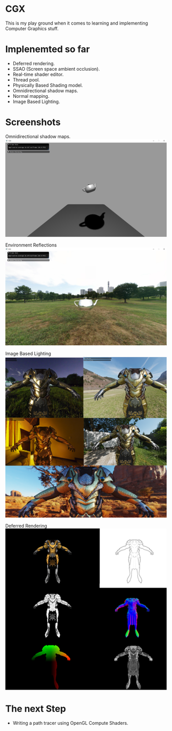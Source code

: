 # CGX
This is my play ground when it comes to learning and implementing Computer Graphics stuff.

# Implenemted so far
- Deferred rendering.
- SSAO (Screen space ambient occlusion).
- Real-time shader editor.
- Thread pool.
- Physically Based Shading model.
- Omnidirectional shadow maps.
- Normal mapping.
- Image Based Lighting.

# Screenshots
Omnidirectional shadow maps.
![shadow maps](https://github.com/MHSHM/CGX/blob/master/CGX/Screenshots/shadow_mapping.PNG)

Environment Reflections
![Environment Reflections](https://github.com/MHSHM/CGX/blob/master/CGX/Screenshots/Env%20Reflections.PNG)

Image Based Lighting
![Image Based Lighting](https://github.com/MHSHM/CGX/blob/master/CGX/Screenshots/IBL.png)

Deferred Rendering
![Deferred Rendering](https://github.com/MHSHM/CGX/blob/master/CGX/Screenshots/Gbuffer/GBuffer.png)

# The next Step
- Writing a path tracer using OpenGL Compute Shaders.
